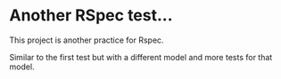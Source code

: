 # Another RSpec test...
This project is another practice for Rspec.

Similar to the first test but with a different model and more tests for that model.
